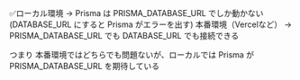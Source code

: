 ✅ローカル環境 → Prisma は PRISMA_DATABASE_URL でしか動かない
(DATABASE_URL にすると Prisma がエラーを出す)
本番環境（Vercelなど） → PRISMA_DATABASE_URL でも DATABASE_URL でも接続できる

つまり 本番環境ではどちらでも問題ないが、ローカルでは Prisma が PRISMA_DATABASE_URL を期待している
